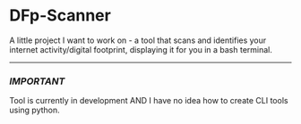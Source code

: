 # DFp-Scanner
A little project I want to work on - a tool that scans and identifies your internet activity/digital footprint, displaying it for you in a bash terminal.

---

### *IMPORTANT*
Tool is currently in development AND I have no idea how to create CLI tools using python.

